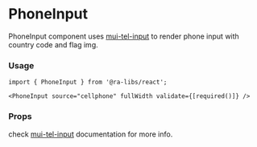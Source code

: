 # PhoneInput

PhoneInput component uses [mui-tel-input](https://viclafouch.github.io/mui-tel-input/) to render phone input with country code and flag img.

### Usage

```tsx
import { PhoneInput } from '@ra-libs/react';

<PhoneInput source="cellphone" fullWidth validate={[required()]} />
```

### Props

check [mui-tel-input](https://viclafouch.github.io/mui-tel-input/) documentation for more info.
